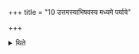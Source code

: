 +++
title = "10 उत्तमस्याभिषवस्य मध्यमे पर्याये"

+++

<details><summary>थिते</summary>

उत्तमस्याभिषवस्य मध्यमे पर्याये बृहद्दधाति बृहद्बृहदिति १०
</details>
